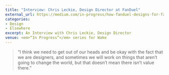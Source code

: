 ```yaml
---
title: "Interview: Chris Leckie, Design Director at FanDuel"
external_url: https://medium.com/in-progress/how-fanduel-designs-for-fantasy-sports-a6e2aa1452e3
categories:
- Design
- Elsewhere
excerpt: An Interview with Chris Leckie, Design Director
venue: <em>“In Progress”</em> series for Wake
---
```


> “I think we need to get out of our heads and be okay with the fact that we are designers, and sometimes we will work on things that aren’t going to change the world, but that doesn’t mean there isn’t value there.”